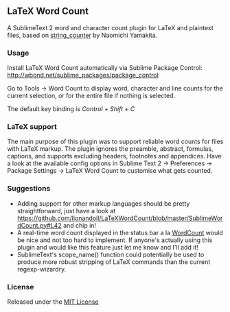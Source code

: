 ## LaTeX Word Count

A SublimeText 2 word and character count plugin for LaTeX and plaintext files, based on [string_counter](https://github.com/naomichi-y/string_counter) by Naomichi Yamakita.

### Usage

Install LaTeX Word Count automatically via Sublime Package Control: http://wbond.net/sublime_packages/package_control

Go to Tools -> Word Count to display word, character and line counts for the current selection, or for the entire file if nothing is selected.

The default key binding is _Control + Shift + C_

### LaTeX support

The main purpose of this plugin was to support reliable word counts for files with LaTeX markup. The plugin ignores the preamble, abstract, formulas, captions, and supports excluding headers, footnotes and appendices. Have a look at the available config options in Sublime Text 2 -> Preferences -> Package Settings -> LaTeX Word Count to customise what gets counted.

### Suggestions

 * Adding support for other markup languages should be pretty straightforward, just have a look at https://github.com/lionandoil/LaTeXWordCount/blob/master/SublimeWordCount.py#L42 and chip in!
 * A real-time word count displayed in the status bar a la [WordCount](https://github.com/titoBouzout/WordCount) would be nice and not too hard to implement. If anyone's actually using this plugin and would like this feature just let me know and I'll add it!
 * SublimeText's scope_name() function could potentially be used to produce more robust stripping of LaTeX commands than the current regexp-wizardry.

### License
Released under the [MIT License](http://opensource.org/licenses/MIT)
